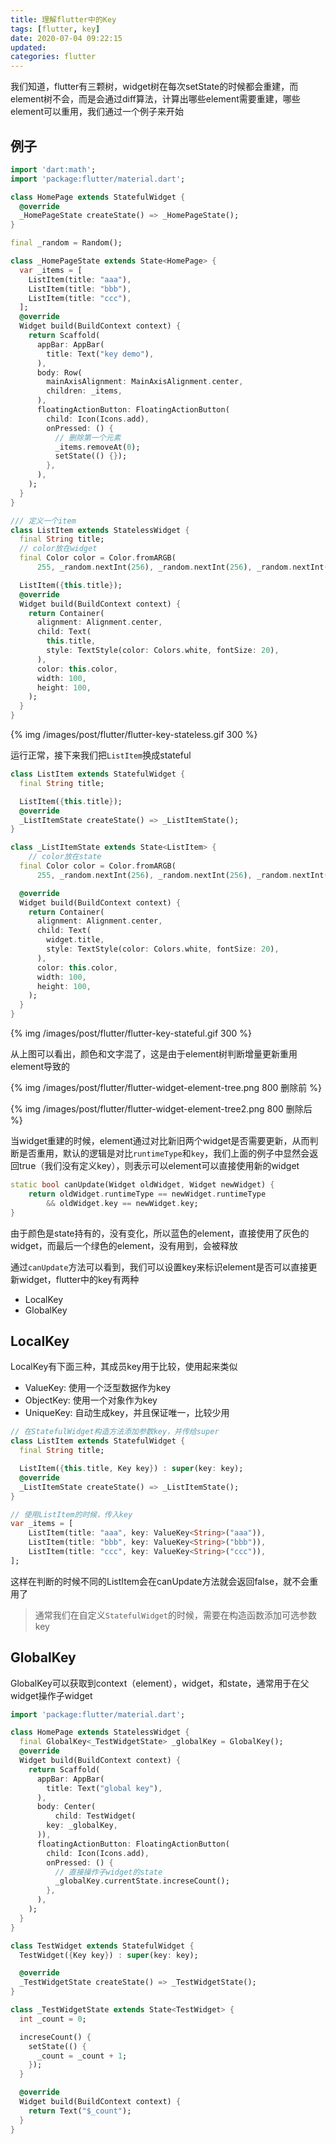 ```yaml
---
title: 理解flutter中的Key
tags: [flutter, key]
date: 2020-07-04 09:22:15
updated:
categories: flutter
---
```


我们知道，flutter有三颗树，widget树在每次setState的时候都会重建，而element树不会，而是会通过diff算法，计算出哪些element需要重建，哪些element可以重用，我们通过一个例子来开始

<!-- more -->

## 例子

```dart
import 'dart:math';
import 'package:flutter/material.dart';

class HomePage extends StatefulWidget {
  @override
  _HomePageState createState() => _HomePageState();
}

final _random = Random();

class _HomePageState extends State<HomePage> {
  var _items = [
    ListItem(title: "aaa"),
    ListItem(title: "bbb"),
    ListItem(title: "ccc"),
  ];
  @override
  Widget build(BuildContext context) {
    return Scaffold(
      appBar: AppBar(
        title: Text("key demo"),
      ),
      body: Row(
        mainAxisAlignment: MainAxisAlignment.center,
        children: _items,
      ),
      floatingActionButton: FloatingActionButton(
        child: Icon(Icons.add),
        onPressed: () {
          // 删除第一个元素
          _items.removeAt(0);
          setState(() {});
        },
      ),
    );
  }
}

/// 定义一个item
class ListItem extends StatelessWidget {
  final String title;
  // color放在widget
  final Color color = Color.fromARGB(
      255, _random.nextInt(256), _random.nextInt(256), _random.nextInt(256));

  ListItem({this.title});
  @override
  Widget build(BuildContext context) {
    return Container(
      alignment: Alignment.center,
      child: Text(
        this.title,
        style: TextStyle(color: Colors.white, fontSize: 20),
      ),
      color: this.color,
      width: 100,
      height: 100,
    );
  }
}
```

{% img /images/post/flutter/flutter-key-stateless.gif 300 %}

运行正常，接下来我们把`ListItem`换成stateful

```dart
class ListItem extends StatefulWidget {
  final String title;

  ListItem({this.title});
  @override
  _ListItemState createState() => _ListItemState();
}

class _ListItemState extends State<ListItem> {
    // color放在state
  final Color color = Color.fromARGB(
      255, _random.nextInt(256), _random.nextInt(256), _random.nextInt(256));

  @override
  Widget build(BuildContext context) {
    return Container(
      alignment: Alignment.center,
      child: Text(
        widget.title,
        style: TextStyle(color: Colors.white, fontSize: 20),
      ),
      color: this.color,
      width: 100,
      height: 100,
    );
  }
}
```

{% img /images/post/flutter/flutter-key-stateful.gif 300 %}

从上图可以看出，颜色和文字混了，这是由于element树判断增量更新重用element导致的

{% img /images/post/flutter/flutter-widget-element-tree.png 800 删除前 %}

{% img /images/post/flutter/flutter-widget-element-tree2.png 800 删除后 %}

当widget重建的时候，element通过对比新旧两个widget是否需要更新，从而判断是否重用，默认的逻辑是对比`runtimeType`和`key`，我们上面的例子中显然会返回true（我们没有定义key），则表示可以element可以直接使用新的widget

```dart
static bool canUpdate(Widget oldWidget, Widget newWidget) {
    return oldWidget.runtimeType == newWidget.runtimeType
        && oldWidget.key == newWidget.key;
}
```

由于颜色是state持有的，没有变化，所以蓝色的element，直接使用了灰色的widget，而最后一个绿色的element，没有用到，会被释放

通过`canUpdate`方法可以看到，我们可以设置key来标识element是否可以直接更新widget，flutter中的key有两种

* LocalKey
* GlobalKey

## LocalKey

LocalKey有下面三种，其成员key用于比较，使用起来类似

* ValueKey: 使用一个泛型数据作为key
* ObjectKey: 使用一个对象作为key
* UniqueKey: 自动生成key，并且保证唯一，比较少用

```dart
// 在StatefulWidget构造方法添加参数key，并传给super
class ListItem extends StatefulWidget {
  final String title;

  ListItem({this.title, Key key}) : super(key: key);
  @override
  _ListItemState createState() => _ListItemState();
}

// 使用ListItem的时候，传入key
var _items = [
    ListItem(title: "aaa", key: ValueKey<String>("aaa")),
    ListItem(title: "bbb", key: ValueKey<String>("bbb")),
    ListItem(title: "ccc", key: ValueKey<String>("ccc")),
];
```

这样在判断的时候不同的ListItem会在canUpdate方法就会返回false，就不会重用了

> 通常我们在自定义`StatefulWidget`的时候，需要在构造函数添加可选参数key

## GlobalKey

GlobalKey可以获取到context（element），widget，和state，通常用于在父widget操作子widget

```dart
import 'package:flutter/material.dart';

class HomePage extends StatelessWidget {
  final GlobalKey<_TestWidgetState> _globalKey = GlobalKey();
  @override
  Widget build(BuildContext context) {
    return Scaffold(
      appBar: AppBar(
        title: Text("global key"),
      ),
      body: Center(
          child: TestWidget(
        key: _globalKey,
      )),
      floatingActionButton: FloatingActionButton(
        child: Icon(Icons.add),
        onPressed: () {
          // 直接操作子widget的state
          _globalKey.currentState.increseCount();
        },
      ),
    );
  }
}

class TestWidget extends StatefulWidget {
  TestWidget({Key key}) : super(key: key);

  @override
  _TestWidgetState createState() => _TestWidgetState();
}

class _TestWidgetState extends State<TestWidget> {
  int _count = 0;

  increseCount() {
    setState(() {
      _count = _count + 1;
    });
  }

  @override
  Widget build(BuildContext context) {
    return Text("$_count");
  }
}
```
